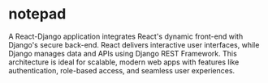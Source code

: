 # notepad
A React-Django application integrates React's dynamic front-end with Django's secure back-end. React delivers interactive user interfaces, while Django manages data and APIs using Django REST Framework. This architecture is ideal for scalable, modern web apps with features like authentication, role-based access, and seamless user experiences.
